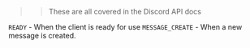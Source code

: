 >> These are all covered in the Discord API docs

`READY` - When the client is ready for use
`MESSAGE_CREATE` - When a new message is created.
